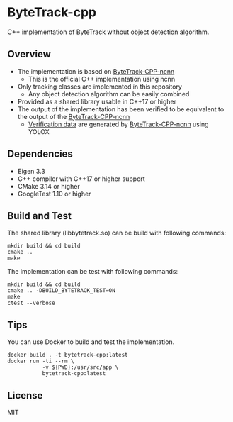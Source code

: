 # ByteTrack-cpp

C++ implementation of ByteTrack without object detection algorithm.

## Overview

- The implementation is based on [ByteTrack-CPP-ncnn](https://github.com/ifzhang/ByteTrack/tree/3434c5e8bc6a5ae8ad530528ba8d9a431967f237/deploy/ncnn/cpp)
  - This is the official C++ implementation using ncnn
- Only tracking classes are implemented in this repository
  - Any object detection algorithm can be easily combined
- Provided as a shared library usable in C++17 or higher
- The output of the implementation has been verified to be equivalent to the output of the [ByteTrack-CPP-ncnn](https://github.com/ifzhang/ByteTrack/tree/3434c5e8bc6a5ae8ad530528ba8d9a431967f237/deploy/ncnn/cpp)
  - [Verification data](data/YOLOX_ncnn_palace) are generated by [ByteTrack-CPP-ncnn](https://github.com/ifzhang/ByteTrack/tree/3434c5e8bc6a5ae8ad530528ba8d9a431967f237/deploy/ncnn/cpp) using YOLOX

## Dependencies

- Eigen 3.3
- C++ compiler with C++17 or higher support
- CMake 3.14 or higher
- GoogleTest 1.10 or higher

## Build and Test

The shared library (libbytetrack.so) can be build with following commands:

```shell
mkdir build && cd build
cmake ..
make
```

The implementation can be test with following commands:

```shell
mkdir build && cd build
cmake .. -DBUILD_BYTETRACK_TEST=ON
make
ctest --verbose
```

## Tips

You can use Docker to build and test the implementation.

```shell
docker build . -t bytetrack-cpp:latest
docker run -ti --rm \
           -v ${PWD}:/usr/src/app \
           bytetrack-cpp:latest
```

## License

MIT

